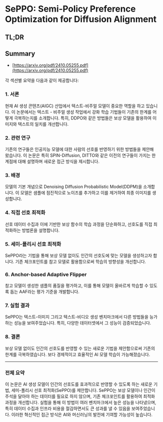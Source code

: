 # SePPO: Semi-Policy Preference Optimization for Diffusion Alignment
## TL;DR
## Summary
- [https://arxiv.org/pdf/2410.05255.pdf](https://arxiv.org/pdf/2410.05255.pdf)

각 섹션별 요약을 다음과 같이 제공합니다:

### 1. 서론
현재 AI 생성 콘텐츠(AIGC) 산업에서 텍스트-비주얼 모델이 중요한 역할을 하고 있습니다. 이 논문에서는 텍스트 - 비주얼 생성 작업에서 강화 학습 기법들이 기존의 한계를 어떻게 극복하는지를 소개합니다. 특히, DDPO와 같은 방법들은 보상 모델을 활용하여 이미지와 텍스트의 일치를 개선합니다.

### 2. 관련 연구
기존의 연구들은 인공지능 모델에 대한 사람의 선호를 반영하기 위한 방법들을 제안해 왔습니다. 이 논문은 특히 SPIN-Diffusion, DITTO와 같은 이전의 연구들이 가지는 한계점에 대해 설명하며 새로운 접근 방식을 제시합니다.

### 3. 배경
모델의 기본 개념으로 Denoising Diffusion Probabilistic Model(DDPM)을 소개합니다. 이 모델은 샘플에 점진적으로 노이즈를 추가하고 이를 제거하여 최종 이미지를 생성합니다.

### 4. 직접 선호 최적화
선호 데이터 수집과 이에 기반한 보상 함수의 학습 과정을 단순화하고, 선호도를 직접 최적화하는 방법론을 설명합니다.

### 5. 세미-폴리시 선호 최적화
SePPO라는 기법을 통해 보상 모델 없이도 인간의 선호도에 맞는 모델을 생성하고자 합니다. 기존 체크포인트를 참고 모델로 활용함으로써 학습의 방향성을 개선합니다.

### 6. Anchor-based Adaptive Flipper
참고 모델이 생성한 샘플의 품질을 평가하고, 이를 통해 모델이 올바르게 학습할 수 있도록 돕는 AAF라는 평가 기준을 개발합니다.

### 7. 실험 결과
SePPO는 텍스트-이미지 그리고 텍스트-비디오 생성 벤치마크에서 다른 방법들을 능가하는 성능을 보여주었습니다. 특히, 다양한 데이터셋에서 그 성능이 검증되었습니다.

### 8. 결론
보상 모델 없이도 인간의 선호도를 반영할 수 있는 새로운 기법을 제안함으로써 기존의 한계를 극복하였습니다. 보다 경제적이고 효율적인 AI 모델 학습이 가능해졌습니다.

---

### 전체 요약
이 논문은 AI 생성 모델이 인간의 선호도를 효과적으로 반영할 수 있도록 하는 새로운 기법, 세미-폴리시 선호 최적화(SePPO)를 제안합니다. SePPO는 보상 모델이나 인간이 주석을 달아야 하는 데이터를 필요로 하지 않으며, 기존 체크포인트를 활용하여 최적화 과정을 개선합니다. 실험을 통해 이 방법이 여러 벤치마크에서 높은 성능을 나타냈으며, 특히 데이터 수집과 인프라 비용을 절감하면서도 큰 성과를 낼 수 있음을 보여주었습니다. 이러한 혁신적인 접근 방식은 AI와 머신러닝의 발전에 기여할 가능성이 높습니다.